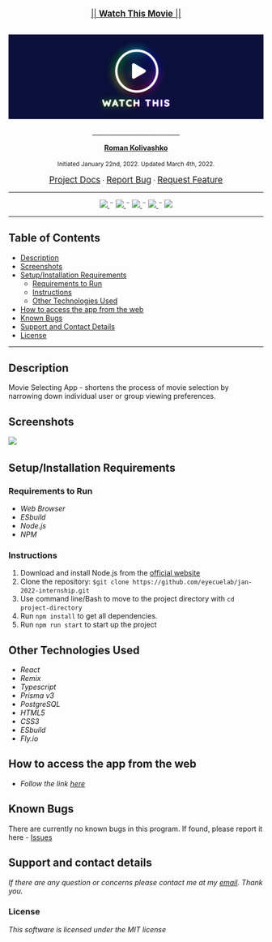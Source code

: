 <br>
<p align="center">
  <u><big>|| <b>Watch This Movie</b> ||</big></u>
</p>
<p align="center">
    <!-- Project Avatar/Logo -->
    <br>
    <a href="https://github.com/romankolivashko">
        <img src="https://github.com/eyecuelab/jan-2022-internship/blob/main/docs/movie_logo.png">
    </a>
    </p>
    <p align="center">
      ___________________________
    </p>
    <!-- GitHub Link -->
    <p align="center">
        <a href="https://github.com/romankolivashko/romankolivashko">
            <strong>Roman Kolivashko</strong>
        </a>
    </p>
    <!-- Project Shields -->
   

<p align="center">
  <small>Initiated January 22nd, 2022. Updated March 4th, 2022.</small>
</p>

<!-- Project Links -->
<p align="center">
    <a href="https://github.com/eyecuelab/jan-2022-internship/wiki"><big>Project Docs</big></a> ·
    <a href="https://github.com/eyecuelab/jan-2022-internship/issues"><big>Report Bug</big></a> ·
    <a href="https://github.com/eyecuelab/jan-2022-internship/issues"><big>Request Feature</big></a>
</p>

------------------------------

<html>
<!-- Project Shields -->
    <p align="center">
        <a href="https://github.com/eyecuelab/jan-2022-internship">
            <img src="https://img.shields.io/github/repo-size/eyecuelab/jan-2022-internship?style=plastic">
        </a>
		  ¨
        <a href="https://github.com/eyecuelab/jan-2022-internship/commits/main">
            <img src="https://img.shields.io/github/last-commit/eyecuelab/jan-2022-internship?color=yellow&style=plastic">
        </a>
        ¨
        <a href="https://github.com/eyecuelab/jan-2022-internship/stargazers">
            <img src="https://img.shields.io/github/stars/eyecuelab/jan-2022-internship?color=yellow&style=plastic">
        </a>
        ¨
        <a href="https://github.com/eyecuelab/jan-2022-internship/issues">
           <img src="https://img.shields.io/github/issues/eyecuelab/jan-2022-internship?color=yellow&style=plastic">
        </a>
        ¨
        <a href="https://linkedin.com/in/rkolivashko">
            <img src="https://img.shields.io/badge/-LinkedIn-black.svg?style=plastic&logo=linkedin&colorB=2867B2">
        </a>
    </p> 
</html>

---
## Table of Contents
* [Description](#description)
* [Screenshots](#screenshots)
* [Setup/Installation Requirements](#installation-requirements)
    - [Requirements to Run](#requirements-to-run)
    - [Instructions](#instructions)
    - [Other Technologies Used](#other-technologies-used)
* [How to access the app from the web](#web-access)
* [Known Bugs](#known-bugs)
* [Support and Contact Details](#support-and-contact-details)
* [License](#license)
---
## Description <a id="description"></a>
Movie Selecting App - shortens the process of movie selection by narrowing down individual user or group viewing preferences.

## Screenshots <a id="screenshots"></a>
![](./docs/movie.gif)
## Setup/Installation Requirements <a id="installation-requirements"></a>

### Requirements to Run <a id="requirements-to-run"></a>
* _Web Browser_
* _ESbuild_
* _Node.js_
* _NPM_

### Instructions <a id="instructions"></a>

1. Download and install Node.js from the [official website](https://nodejs.org/en/download/)
2. Clone the repository: `$git clone https://github.com/eyecuelab/jan-2022-internship.git`
3. Use command line/Bash to move to the project directory with `cd project-directory`
4. Run `npm install` to get all dependencies. 
5. Run `npm run start` to start up the project


## Other Technologies Used <a id="other-technologies-used"></a>

* _React_
* _Remix_
* _Typescript_
* _Prisma v3_
* _PostgreSQL_
* _HTML5_
* _CSS3_
* _ESbuild_
* _Fly.io_



## How to access the app from the web <a id="web-access"></a>
* _Follow the link [here](https://still-darkness-1691.fly.dev/)_ 

## Known Bugs <a id="known-bugs"></a>

There are currently no known bugs in this program.
If found, please report it here - [Issues](https://github.com/eyecuelab/jan-2022-internship/issues)

## Support and contact details <a id="support-and-contact-details"></a>

_If there are any question or concerns please contact me at my [email](mailto:rkolivashko@gmail.com). Thank you._



### License <a id="license"></a>

*This software is licensed under the MIT license*